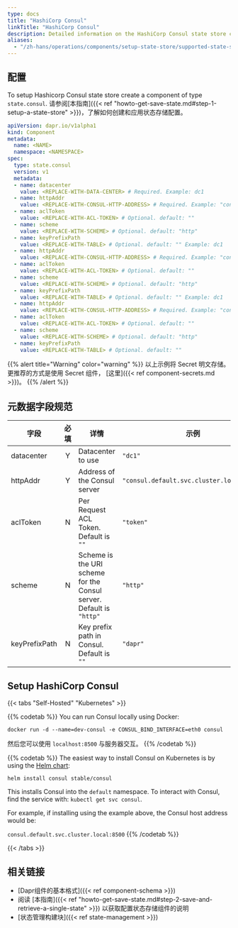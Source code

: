 ```yaml
---
type: docs
title: "HashiCorp Consul"
linkTitle: "HashiCorp Consul"
description: Detailed information on the HashiCorp Consul state store component
aliases:
  - "/zh-hans/operations/components/setup-state-store/supported-state-stores/setup-consul/"
---
```


## 配置

To setup Hashicorp Consul state store create a component of type `state.consul`. 请参阅[本指南]({{< ref "howto-get-save-state.md#step-1-setup-a-state-store" >}})，了解如何创建和应用状态存储配置。


```yaml
apiVersion: dapr.io/v1alpha1
kind: Component
metadata:
  name: <NAME>
  namespace: <NAMESPACE>
spec:
  type: state.consul
  version: v1
  metadata:
  - name: datacenter
    value: <REPLACE-WITH-DATA-CENTER> # Required. Example: dc1
  - name: httpAddr
    value: <REPLACE-WITH-CONSUL-HTTP-ADDRESS> # Required. Example: "consul.default.svc.cluster.local:8500"
  - name: aclToken
    value: <REPLACE-WITH-ACL-TOKEN> # Optional. default: ""
  - name: scheme
    value: <REPLACE-WITH-SCHEME> # Optional. default: "http"
  - name: keyPrefixPath
    value: <REPLACE-WITH-TABLE> # Optional. default: "" Example: dc1
  - name: httpAddr
    value: <REPLACE-WITH-CONSUL-HTTP-ADDRESS> # Required. Example: "consul.default.svc.cluster.local:8500"
  - name: aclToken
    value: <REPLACE-WITH-ACL-TOKEN> # Optional. default: ""
  - name: scheme
    value: <REPLACE-WITH-SCHEME> # Optional. default: "http"
  - name: keyPrefixPath
    value: <REPLACE-WITH-TABLE> # Optional. default: "" Example: dc1
  - name: httpAddr
    value: <REPLACE-WITH-CONSUL-HTTP-ADDRESS> # Required. Example: "consul.default.svc.cluster.local:8500"
  - name: aclToken
    value: <REPLACE-WITH-ACL-TOKEN> # Optional. default: ""
  - name: scheme
    value: <REPLACE-WITH-SCHEME> # Optional. default: "http"
  - name: keyPrefixPath
    value: <REPLACE-WITH-TABLE> # Optional. default: ""
```

{{% alert title="Warning" color="warning" %}}
以上示例将 Secret 明文存储。 更推荐的方式是使用 Secret 组件， [这里]({{< ref component-secrets.md >}})。
{{% /alert %}}

## 元数据字段规范

| 字段            | 必填 | 详情                                                                  | 示例                                        |
| ------------- |:--:| ------------------------------------------------------------------- | ----------------------------------------- |
| datacenter    | Y  | Datacenter to use                                                   | `"dc1"`                                   |
| httpAddr      | Y  | Address of the Consul server                                        | `"consul.default.svc.cluster.local:8500"` |
| aclToken      | N  | Per Request ACL Token. Default is `""`                              | `"token"`                                 |
| scheme        | N  | Scheme is the URI scheme for the Consul server. Default is `"http"` | `"http"`                                  |
| keyPrefixPath | N  | Key prefix path in Consul. Default is `""`                          | `"dapr"`                                  |

## Setup HashiCorp Consul

{{< tabs "Self-Hosted" "Kubernetes" >}}

{{% codetab %}}
You can run Consul locally using Docker:

```
docker run -d --name=dev-consul -e CONSUL_BIND_INTERFACE=eth0 consul
```

然后您可以使用 `localhost:8500` 与服务器交互。
{{% /codetab %}}

{{% codetab %}}
The easiest way to install Consul on Kubernetes is by using the [Helm chart](https://github.com/helm/charts/tree/master/stable/consul):

```
helm install consul stable/consul
```

This installs Consul into the `default` namespace. To interact with Consul, find the service with: `kubectl get svc consul`.

For example, if installing using the example above, the Consul host address would be:

`consul.default.svc.cluster.local:8500`
{{% /codetab %}}

{{< /tabs >}}

## 相关链接
- [Dapr组件的基本格式]({{< ref component-schema >}})
- 阅读 [本指南]({{< ref "howto-get-save-state.md#step-2-save-and-retrieve-a-single-state" >}}) 以获取配置状态存储组件的说明
- [状态管理构建块]({{< ref state-management >}})
